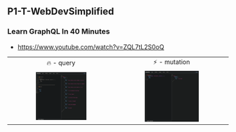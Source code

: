 ## P1-T-WebDevSimplified
### Learn GraphQL In 40 Minutes
- https://www.youtube.com/watch?v=ZQL7tL2S0oQ

<table>
  <tr>
    <td align="center">🔥 - query</td>
    <td align="center">⚡️ - mutation</td>
  </tr>
  <tr>
    <td align="center"><img src="https://github.com/gooba-lap/Q1-LEARN-GraphQL/blob/P1-T-WebDevSimplified/previews/query.png" width=50%></td>
    <td align="center"><img src="https://github.com/gooba-lap/Q1-LEARN-GraphQL/blob/P1-T-WebDevSimplified/previews/mutation.png" width=50%></td>
  </tr>
  
</table>
